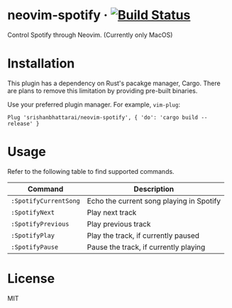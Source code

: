 # neovim-spotify &middot; [![Build Status](https://travis-ci.com/srishanbhattarai/neovim-spotify.svg?token=r9ZKJZspyajhDz5EguyH&branch=master)](https://travis-ci.com/srishanbhattarai/neovim-spotify)
Control Spotify through Neovim. (Currently only MacOS)

# Installation
This plugin has a dependency on Rust's pacakge manager, Cargo. There are plans to remove this limitation by providing pre-built binaries.

Use your preferred plugin manager. For example, `vim-plug`:
```vim
Plug 'srishanbhattarai/neovim-spotify', { 'do': 'cargo build --release' }
```

# Usage
Refer to the following table to find supported commands.

| Command  | Description |
|----------|-------------|
| `:SpotifyCurrentSong` | Echo the current song playing in Spotify |
| `:SpotifyNext` | Play next track |
| `:SpotifyPrevious` | Play previous track |
| `:SpotifyPlay` | Play the track, if currently paused |
| `:SpotifyPause` | Pause the track, if currently playing |


# License
MIT
